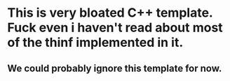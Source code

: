 # This is very bloated C++ template. Fuck even i haven't read about most of the thinf implemented in it. 

## We could probably ignore this template for now.
